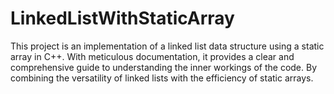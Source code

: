 # LinkedListWithStaticArray
This project is an implementation of a linked list data structure using a static array in C++. With meticulous documentation, it provides a clear and comprehensive guide to understanding the inner workings of the code. By combining the versatility of linked lists with the efficiency of static arrays.
